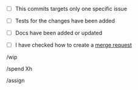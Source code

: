 <!---
## Checklist

Please, make sure you have changed the topic and also
described briefly what have you done. Thanks!

This merge request will be closed if formated badly.
Make sure you have double checked how to create a merge request:
https://wemake.services/meta/rsdp/creating-merge-requests
-->

- [ ] This commits targets only one specific issue
- [ ] Tests for the changes have been added
- [ ] Docs have been added or updated
- [ ] I have checked how to create a [merge request](https://wemake.services/meta/rsdp/creating-merge-requests)


<!---
## Work in progress

Remove `wip` quick command from the body in case this merge request is 
ready to be submitted. Leave it here otherwise.

We need `wip` to indicate that something is not ready to be merged it.

See: https://docs.gitlab.com/ee/user/project/merge_requests/work_in_progress_merge_requests.html
-->


/wip

<!---
## Issues

Which issue this PR closes? It can close only one issue.
Which issues this PR references?
Please, specify all issues.
Format is: Closes #X or Refs #Y
Docs: https://docs.gitlab.com/ee/user/project/issues/closing_issues.html#via-merge-request
-->


<!---
## Time spent

You can skip this section if kira-bot is available for the project.
This information is only required for statistics and analysis.
But we need to know exactly how much time you have spent,
please try to be as accurate as possible.
Format is: /spend 1h
Docs: https://docs.gitlab.com/ee/workflow/time_tracking.html
-->

/spend Xh


<!---
## Assignee

You need to assign your architect to review your merge request.
Format: /assign @username
Docs: https://docs.gitlab.com/ee/user/project/quick_actions.html
-->

/assign

<!---
## Feedback

Optional.

Did you encounter any other problems you want to share with us?
Feel free to remove this section if you don't have any feedback.

You can also leave here an indication of your happiness level.
We track several emoji:

- :smile:
- :neutral_face:
- :angry:
- :pensive:

Use `/award :emoji_name:` to tell us about your mood and project satisfaction.
Read more here: https://wemake.services/meta/rsdp/work-life-balance/

In case you are unhappy with something we will try hard to fix it.
Since we believe in Happiness-Driven-Development.
-->


<!--- Thank you for you contribution! -->
